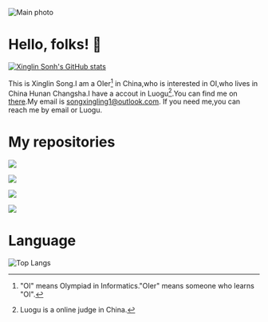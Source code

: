 ![Main photo](https://cdn.jsdelivr.net/gh/songxingling1/songxingling1@master/ajvy7gb5.png)

# Hello, folks! :wave:
[![Xinglin Sonh's GitHub stats](https://github-readme-stats.vercel.app/api?username=songxingling1&show_icons=true&theme=onedark)](https://github.com/songxingling1)

This is Xinglin Song.I am a OIer[^1] in China,who is interested in OI,who lives in China Hunan Changsha.I have a accout in Luogu[^2].You can find me on [there](https://www.luogu.com.cn/user/935377).My email is songxingling1@outlook.com. If you need me,you can reach me by email or Luogu.

# My repositories
[![](https://github-readme-stats.vercel.app/api/pin/?username=songxingling1&repo=rime-config&theme=onedark&show_owner=true)](https://github.com/songxingling1/rime-config)

[![](https://github-readme-stats.vercel.app/api/pin/?username=Ikaleio&repo=argon-luogu&theme=onedark&show_owner=true)](https://github.com/Ikaleio/argon-luogu)

[![](https://github-readme-stats.vercel.app/api/pin/?username=songxingling1&repo=vscode-cj-note&theme=onedark&show_owner=true)](https://github.com/songxingling1/vscode-cj-note)

[![](https://github-readme-stats.vercel.app/api/pin/?username=songxingling1&repo=tempermonkey_luogu_popwindow&theme=onedark&show_owner=true)](https://github.com/songxingling1/tempermonkey_luogu_popwindow)

# Language
![Top Langs](https://github-readme-stats.vercel.app/api/top-langs/?username=songxingling1&theme=onedark)
[^1]:"OI" means Olympiad in Informatics."OIer" means someone who learns "OI".
[^2]:Luogu is a online judge in China.
<!---
songxingling1/songxingling1 is a ✨ special ✨ repository because its `README.md` (this file) appears on your GitHub profile.
You can click the Preview link to take a look at your changes.
--->
